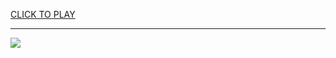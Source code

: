
<a href="https://premium76.site?title=cool_math_games_bob_the_robber_2&ref=12M">CLICK TO PLAY</a></h3>
<hr>

<a href="https://premium76.site?title=cool_math_games_bob_the_robber_2&ref=12M"><img src="https://clearcache.store/games.png"></a>


